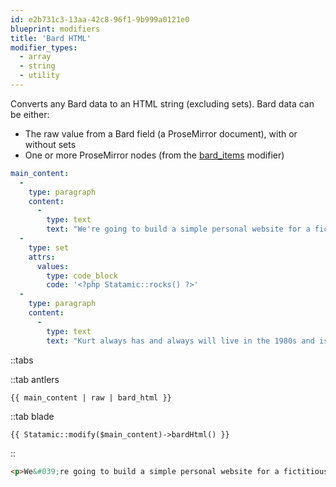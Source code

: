 ```yaml
---
id: e2b731c3-13aa-42c8-96f1-9b999a0121e0
blueprint: modifiers
title: 'Bard HTML'
modifier_types:
  - array
  - string
  - utility
---
```

Converts any Bard data to an HTML string (excluding sets). Bard data can be either:

* The raw value from a Bard field (a ProseMirror document), with or without sets
* One or more ProseMirror nodes (from the [bard_items](bard_items) modifier)

```yaml
main_content:
  -
    type: paragraph
    content:
      -
        type: text
        text: "We're going to build a simple personal website for a fictitious young aspiring programmer named Kurt Logan."
  -
    type: set
    attrs:
      values:
        type: code_block
        code: '<?php Statamic::rocks() ?>'
  -
    type: paragraph
    content:
      -
        type: text
        text: "Kurt always has and always will live in the 1980s and is very excited at the prospect of having his very own place in\_CYBERSPACE."
```

::tabs

::tab antlers
```antlers
{{ main_content | raw | bard_html }}
```
::tab blade
```blade
{{ Statamic::modify($main_content)->bardHtml() }}
```
::

```html
<p>We&#039;re going to build a simple personal website for a fictitious young aspiring programmer named Kurt Logan.</p><p>Kurt always has and always will live in the 1980s and is very excited at the prospect of having his very own place in CYBERSPACE.</p>
```
